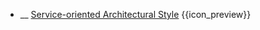 * __ [Service-oriented Architectural Style]({{baseUrl}}/architecture/architecturalStyles/serviceOriented) <trigger for="pop:architecturalStyles-serviceOriented-preview">{{icon_preview}}</trigger>

<popover id="pop:architecturalStyles-serviceOriented-preview" title="{{icon_preview}} Service-oriented Architectural Style" placement="right">
  <div slot="content">
    <include src=".\preview.md" />
  </div>
</popover>
